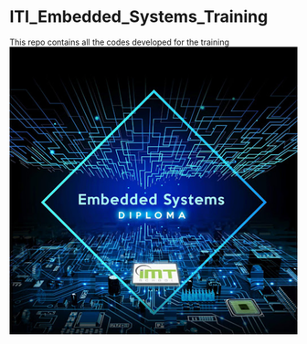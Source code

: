 # ITI_Embedded_Systems_Training
This repo contains all the codes developed for the training
![Alt Text](https://github.com/xMosad/ITI_Embedded_Systems_Training/blob/master/00-Images/01-Header.jpg)
